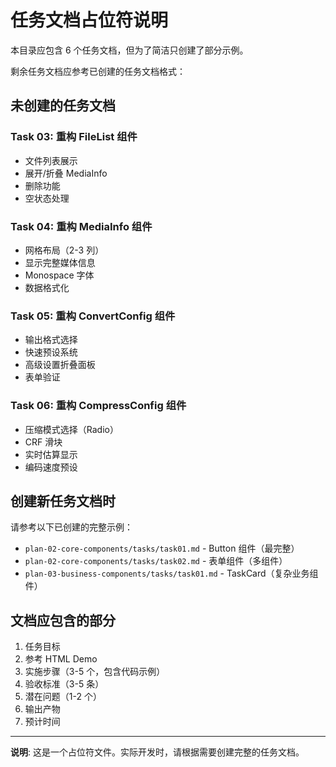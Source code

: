 # 任务文档占位符说明

本目录应包含 6 个任务文档，但为了简洁只创建了部分示例。

剩余任务文档应参考已创建的任务文档格式：

## 未创建的任务文档

### Task 03: 重构 FileList 组件
- 文件列表展示
- 展开/折叠 MediaInfo
- 删除功能
- 空状态处理

### Task 04: 重构 MediaInfo 组件
- 网格布局（2-3 列）
- 显示完整媒体信息
- Monospace 字体
- 数据格式化

### Task 05: 重构 ConvertConfig 组件
- 输出格式选择
- 快速预设系统
- 高级设置折叠面板
- 表单验证

### Task 06: 重构 CompressConfig 组件
- 压缩模式选择（Radio）
- CRF 滑块
- 实时估算显示
- 编码速度预设

## 创建新任务文档时

请参考以下已创建的完整示例：
- `plan-02-core-components/tasks/task01.md` - Button 组件（最完整）
- `plan-02-core-components/tasks/task02.md` - 表单组件（多组件）
- `plan-03-business-components/tasks/task01.md` - TaskCard（复杂业务组件）

## 文档应包含的部分

1. 任务目标
2. 参考 HTML Demo
3. 实施步骤（3-5 个，包含代码示例）
4. 验收标准（3-5 条）
5. 潜在问题（1-2 个）
6. 输出产物
7. 预计时间

---

**说明**: 这是一个占位符文件。实际开发时，请根据需要创建完整的任务文档。
